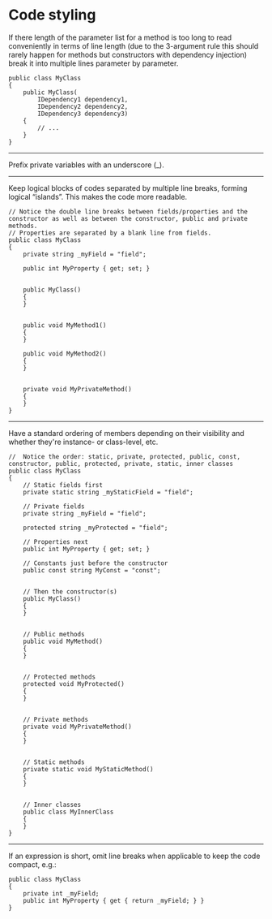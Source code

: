 # Code styling



If there length of the parameter list for a method is too long to read conveniently in terms of line length (due to the 3-argument rule this should rarely happen for methods but constructors with dependency injection) break it into multiple lines parameter by parameter.

    public class MyClass
    {
        public MyClass(
            IDependency1 dependency1,
            IDependency2 dependency2,
            IDependency3 dependency3)
        {
            // ...
        }
    }

----------

Prefix private variables with an underscore (_).

----------

Keep logical blocks of codes separated by multiple line breaks, forming logical “islands”. This makes the code more readable.

    // Notice the double line breaks between fields/properties and the constructor as well as between the constructor, public and private methods.
    // Properties are separated by a blank line from fields.
    public class MyClass
    {
        private string _myField = "field";

        public int MyProperty { get; set; }


        public MyClass()
        {
        }


        public void MyMethod1()
        {
        }

        public void MyMethod2()
        {
        }


        private void MyPrivateMethod()
        {
        }
    }


----------

Have a standard ordering of members depending on their visibility and whether they're instance- or class-level, etc.

    //  Notice the order: static, private, protected, public, const, constructor, public, protected, private, static, inner classes
    public class MyClass
    {
        // Static fields first
        private static string _myStaticField = "field";

        // Private fields
        private string _myField = "field";

        protected string _myProtected = "field";

        // Properties next
        public int MyProperty { get; set; }

        // Constants just before the constructor
        public const string MyConst = "const";


        // Then the constructor(s)
        public MyClass()
        {
        }


        // Public methods
        public void MyMethod()
        {
        }


        // Protected methods
        protected void MyProtected()
        {
        }


        // Private methods
        private void MyPrivateMethod()
        {
        }


        // Static methods
        private static void MyStaticMethod()
        {
        }


        // Inner classes
        public class MyInnerClass
        {
        }
    }

----------

If an expression is short, omit line breaks when applicable to keep the code compact, e.g.:

    public class MyClass
    {
        private int _myField;
        public int MyProperty { get { return _myField; } }
    }